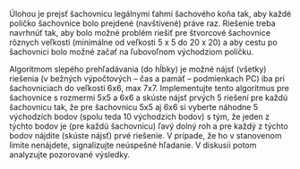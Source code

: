 Úlohou je prejsť šachovnicu legálnymi ťahmi šachového koňa tak, aby každé políčko šachovnice bolo prejdené (navštívené) práve raz. Riešenie treba navrhnúť tak, aby bolo možné problém riešiť pre štvorcové šachovnice rôznych veľkostí (minimálne od veľkosti 5 x 5 do 20 x 20) a aby cestu po šachovnici bolo možné začať na ľubovoľnom východziom políčku.

Algoritmom slepého prehľadávania (do hĺbky) je možné nájsť (všetky) riešenia (v bežných výpočtových – čas a pamäť – podmienkach PC) iba pri šachovniciach do veľkosti 6x6, max 7x7. Implementujte tento algoritmus pre šachovnice s rozmermi 5x5 a 6x6 a skúste nájsť prvých 5 riešení pre každú šachovnicu tak, že pre šachovnicu 5x5 aj 6x6 si vyberte náhodne 5 východzích bodov (spolu teda 10 východzích bodov) s tým, že jeden z týchto bodov je (pre každú šachovnicu) ľavý dolný roh a pre každý z týchto bodov nájdite (skúste nájsť) prvé riešenie. V prípade, že ho v stanovenom limite nenájdete, signalizujte neúspešné hľadanie. V diskusii potom analyzujte pozorované výsledky.
